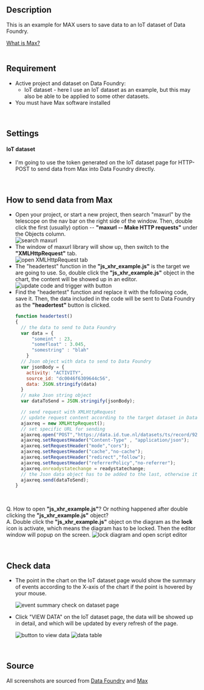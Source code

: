 ## Description

This is an example for MAX users to save data to an IoT dataset of Data Foundry.

[What is Max?](https://cycling74.com/)
<br /><br />

## Requirement

* Active project and dataset on Data Foundry:
  * IoT dataset - here I use an IoT dataset as an example, but this may also be able to be applied to some other datasets.
* You must have Max software installed

<br />

## Settings

####  IoT dataset

* I'm going to use the token generated on the IoT dataset page for HTTP-POST to send data from Max into Data Foundry directly.

<br />

## How to send data from Max

* Open your project, or start a new project, then search "maxurl" by the telescope on the nav bar on the right side of the window. Then, double click the first (usually) option -- **"maxurl -- Make HTTP requests"** under the Objects column.
  <br />
  ![search maxurl](images/search-maxurl_w800_search-mark.png)
* The window of maxurl library will show up, then switch to the **"XMLHttpRequest"** tab.
  <br />
  ![open XMLHttpRequest tab](images/maxurl-XMLHttpRequest_w800_tab-mark.png)
* The "headertest" function in the **"js_xhr_example.js"** is the target we are going to use. So, double click the **"js_xhr_example.js"** object in the chart, the content will be showed up in an editor.
  ![update code and trigger with button](images/maxurl-XMLHttpRequest_w800_button-script-mark.png)
* Find the "headertest" function and replace it with the following code, save it. Then, the data included in the code will be sent to Data Foundry as the **"headertest"** button is clicked.
  ```js
  function headertest()
  {
    // the data to send to Data Foundry
    var data = {
        "someint" : 23,
        "somefloat" : 3.045,
        "somestring" : "blah"
      }
    // Json object with data to send to Data Foundry
    var jsonBody = {
      activity: "ACTIVITY",
      source_id: "dc0046f6309644c56",
      data: JSON.stringify(data)
    }
    // make Json string object
    var dataToSend = JSON.stringify(jsonBody);

    // send request with XMLHttpRequest
    // update request content according to the target dataset in Data Foundry
    ajaxreq = new XMLHttpRequest();
    // set specific URL for sending
    ajaxreq.open("POST","https://data.id.tue.nl/datasets/ts/record/929/Q2R4eXlGVHgvdkExTFlYcUJrL01XeklLVEdIKy9BNlZxVTZTc2Z2dWFNTT0=");
    ajaxreq.setRequestHeader("Content-Type" , "application/json");
    ajaxreq.setRequestHeader("mode","cors");
    ajaxreq.setRequestHeader("cache","no-cache");
    ajaxreq.setRequestHeader("redirect","follow");
    ajaxreq.setRequestHeader("referrerPolicy","no-referrer");
    ajaxreq.onreadystatechange = readystatechange;
    // the Json data object has to be added to the last, otherwise it won't work properly
    ajaxreq.send(dataToSend);
  }
  ```

<br />

Q. How to open **"js_xhr_example.js"**? Or nothing happened after double clicking the **"js_xhr_example.js"** object?
<br />
A. Double click the **"js_xhr_example.js"** object on the diagram as the **lock** icon is activate, which means the diagram has to be locked. Then the editor window will popup on the screen.
![lock diagram and open script editor](images/maxurl-XMLHttpRequest_w800_script-lock-mark.png)

<br />

## Check data

* The point in the chart on the IoT dataset page would show the summary of events according to the X-axis of the chart if the point is hovered by your mouse.

  ![event summary check on dataset page](images/quick_summary_on_chart_w800.png)

* Click "VIEW DATA" on the IoT dataset page, the data will be showed up in detail, and which will be updated by every refresh of the page.

  ![button to view data](images/btn_view_data_w800.png)
  ![data table](images/data_table_w800.png)

<br />

## Source

All screenshots are sourced from [Data Foundry](https://data.id.tue.nl/) and [Max](https://cycling74.com/products/max)